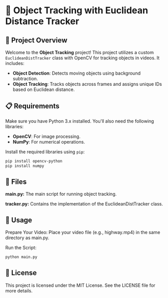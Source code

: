 # 🚗 Object Tracking with Euclidean Distance Tracker 

## 📝 Project Overview

Welcome to the **Object Tracking** project! This project utilizes a custom `EuclideanDistTracker` class with OpenCV for tracking objects in videos. It includes:

- **Object Detection**: Detects moving objects using background subtraction.
- **Object Tracking**: Tracks objects across frames and assigns unique IDs based on Euclidean distance.

## 📋 Requirements

Make sure you have Python 3.x installed. You'll also need the following libraries:

- **OpenCV**: For image processing.
- **NumPy**: For numerical operations.

Install the required libraries using `pip`:

```bash
pip install opencv-python
pip install numpy
```

## 📁 Files
**main.py:** The main script for running object tracking.

**tracker.py:** Contains the implementation of the EuclideanDistTracker class.

## 🚀 Usage
Prepare Your Video: Place your video file (e.g., highway.mp4) in the same directory as main.py.

Run the Script:
```bash
python main.py
```

## 📜 License
This project is licensed under the MIT License. See the LICENSE file for more details. 
